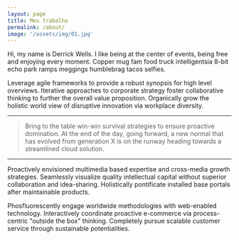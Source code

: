 ```yaml
---
layout: page
title: Meu trabalho
permalink: /about/
image: '/assets/img/01.jpg'
---
```


Hi, my name is Derrick Wells. I like being at the center of events, being free and enjoying every moment. Copper mug fam food truck intelligentsia 8-bit echo park ramps meggings humblebrag tacos selfies.

Leverage agile frameworks to provide a robust synopsis for high level overviews. Iterative approaches to corporate strategy foster collaborative thinking to further the overall value proposition. Organically grow the holistic world view of disruptive innovation via workplace diversity.

***

> Bring to the table win-win survival strategies to ensure proactive domination. At the end of the day, going forward, a new normal that has evolved from generation X is on the runway heading towards a streamlined cloud solution.

***

Proactively envisioned multimedia based expertise and cross-media growth strategies. Seamlessly visualize quality intellectual capital without superior collaboration and idea-sharing. Holistically pontificate installed base portals after maintainable products.

Phosfluorescently engage worldwide methodologies with web-enabled technology. Interactively coordinate proactive e-commerce via process-centric "outside the box" thinking. Completely pursue scalable customer service through sustainable potentialities.
